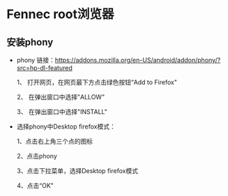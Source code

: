 # Fennec root浏览器

## 安装phony

  - phony 链接：https://addons.mozilla.org/en-US/android/addon/phony/?src=hp-dl-featured
  
    1、 打开网页，在网页最下方点击绿色按钮“Add to Firefox"
    
    2、 在弹出窗口中选择"ALLOW"
    
    3、 在弹出窗口中选择"INSTALL"
    
  - 选择phony中Desktop firefox模式：
  
    1、点击右上角三个点的图标
    
    2、点击phony
    
    3、点击下拉菜单，选择Desktop firefox模式
    
    4、点击“OK"
